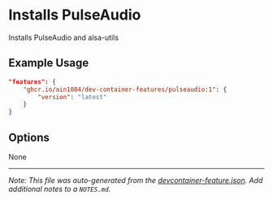 
# Installs PulseAudio

Installs PulseAudio and alsa-utils

## Example Usage

```json
"features": {
    "ghcr.io/ain1084/dev-container-features/pulseaudio:1": {
        "version": "latest"
    }
}
```

## Options

None

---

_Note: This file was auto-generated from the [devcontainer-feature.json](https://github.com/ain1084/dev-container-features/blob/main/src/color/devcontainer-feature.json).  Add additional notes to a `NOTES.md`._
